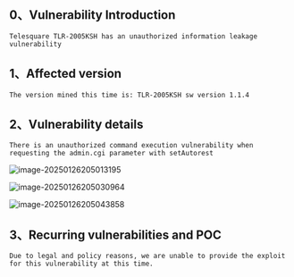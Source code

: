 ## 0、Vulnerability Introduction

```
Telesquare TLR-2005KSH has an unauthorized information leakage vulnerability
```

## 1、Affected version

```
The version mined this time is: TLR-2005KSH sw version 1.1.4
```

## 2、Vulnerability details

```
There is an unauthorized command execution vulnerability when requesting the admin.cgi parameter with setAutorest
```

![image-20250126205013195](D:\Desktop\T\5\image-20250126205013195.png)

![image-20250126205030964](D:\Desktop\T\5\image-20250126205030964.png)

![image-20250126205043858](D:\Desktop\T\5\image-20250126205043858.png)

## 3、Recurring vulnerabilities and POC

```
Due to legal and policy reasons, we are unable to provide the exploit for this vulnerability at this time.
```